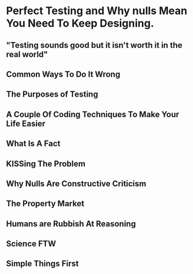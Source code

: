# Perfect Testing and Why nulls Mean You Need To Keep Designing.

## "Testing sounds good but it isn't worth it in the real world"

## Common Ways To Do It Wrong

## The Purposes of Testing

## A Couple Of Coding Techniques To Make Your Life Easier

## What Is A Fact

## KISSing The Problem

## Why Nulls Are Constructive Criticism

## The Property Market

## Humans are Rubbish At Reasoning

## Science FTW

## Simple Things First

